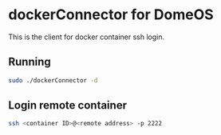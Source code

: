 dockerConnector for DomeOS
===

This is the client for docker container ssh login.

## Running

```bash
sudo ./dockerConnector -d
```

## Login remote container

```bash
ssh <container ID>@<remote address> -p 2222
```
